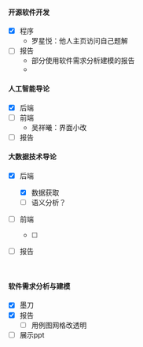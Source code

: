#### 开源软件开发

- [x] 程序
  - 罗星悦：他人主页访问自己题解
- [ ] 报告
  - 部分使用软件需求分析建模的报告
  - 

#### 人工智能导论

- [x] 后端
- [ ] 前端
  - 吴祥曦：界面小改
- [ ] 报告

#### 大数据技术导论

- [x] 后端

  - [x] 数据获取
  - [ ] 语义分析？

- [ ] 前端

  - [ ] 

- [ ] 报告

  ​	



















































#### 软件需求分析与建模

- [x] 墨刀
- [x] 报告
  - [ ] 用例图网格改透明
- [ ] 展示ppt